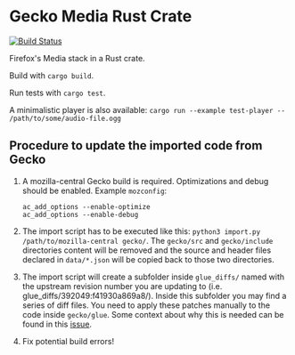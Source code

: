 # Gecko Media Rust Crate

[![Build Status](https://travis-ci.org/servo/gecko-media.svg?branch=master)](https://travis-ci.org/servo/gecko-media)

Firefox's Media stack in a Rust crate.

Build with `cargo build`.

Run tests with `cargo test`.

A minimalistic player is also available: `cargo run --example test-player -- /path/to/some/audio-file.ogg`

## Procedure to update the imported code from Gecko

1. A mozilla-central Gecko build is required. Optimizations and debug should be enabled. Example `mozconfig`:
    ```
    ac_add_options --enable-optimize 
    ac_add_options --enable-debug 
    ```
2. The import script has to be executed like this: `python3 import.py /path/to/mozilla-central gecko/`. The `gecko/src` and `gecko/include` directories content will be removed and the source and header files declared in `data/*.json` will be copied back to those two directories.

3. The import script will create a subfolder inside `glue_diffs/` named with the upstream revision number you are updating to (i.e. glue_diffs/392049:f41930a869a8/). Inside this subfolder you may find a series of diff files. You need to apply these patches manually to the code inside `gecko/glue`. Some context about why this is needed can be found in this [issue](https://github.com/servo/gecko-media/issues/79).

4. Fix potential build errors!
